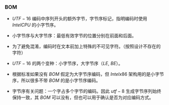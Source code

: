 ### BOM

- $UTF-16$ 编码中序列开头的额外字节，字节序标记，指明编码时使用 $Intel CPU$ 的小字节序。

- 小字节序与大字节序：最低有效字节的位置分别在前面和后面。

- 为了避免混淆，编码时在文本前加上特殊的不可见字符。（按照设计不存在的字符）

- $UTF-16$ 的两个变种：小字节序，大字节序（$LE$, $BE$）。

- 根据标准如果没有 $BOM$ 假定为大字节序编码，但 $Intel x86$ 架构用的是小字节序，所以很多不带 $BOM$ 的是小字节序编码。

- 字节序有关问题：一个字占多个字节的编码。因此 $utf-8$ 生成字节序列始终保持一致，其 $BOM$ 可以没有，但也可以用于确认是否为对应编码方式。